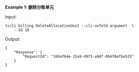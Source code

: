 **Example 1: 删除分账单元**



Input: 

```
tccli billing DeleteAllocationUnit --cli-unfold-argument  \
    --Id 18
```

Output: 
```
{
    "Response": {
        "RequestId": "169af64e-15a9-49f3-a9df-0b6f0afbe525"
    }
}
```

